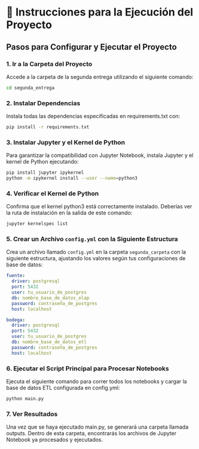 # 📘 Instrucciones para la Ejecución del Proyecto

## Pasos para Configurar y Ejecutar el Proyecto

### 1. Ir a la Carpeta del Proyecto  
Accede a la carpeta de la segunda entrega utilizando el siguiente comando:

```bash
cd segunda_entrega
```

### 2.  Instalar Dependencias
Instala todas las dependencias especificadas en requirements.txt con:

```bash
pip install -r requirements.txt
```
### 3.  Instalar Jupyter y el Kernel de Python
Para garantizar la compatibilidad con Jupyter Notebook, instala Jupyter y el kernel de Python ejecutando:

```bash
pip install jupyter ipykernel
python -m ipykernel install --user --name=python3
```

### 4.  Verificar el Kernel de Python
Confirma que el kernel python3 está correctamente instalado. Deberías ver la ruta de instalación en la salida de este comando:

```bash
jupyter kernelspec list
```

### 5. Crear un Archivo `config.yml` con la Siguiente Estructura

Crea un archivo llamado `config.yml` en la carpeta `segunda_carpeta` con la siguiente estructura, ajustando los valores según tus configuraciones de base de datos:

```yaml
fuente:
  driver: postgresql
  port: 5432
  user: tu_usuario_de_postgres
  db: nombre_base_de_datos_olap
  password: contraseña_de_postgres
  host: localhost

bodega:
  driver: postgresql
  port: 5432
  user: tu_usuario_de_postgres
  db: nombre_base_de_datos_etl
  password: contraseña_de_postgres
  host: localhost
```

### 6.  Ejecutar el Script Principal para Procesar Notebooks
Ejecuta el siguiente comando para correr todos los notebooks y cargar la base de datos ETL configurada en config.yml:

```bash    
python main.py 
```

### 7.  Ver Resultados
Una vez que se haya ejecutado main.py, se generará una carpeta llamada outputs. Dentro de esta carpeta, encontrarás los archivos de Jupyter Notebook ya procesados y ejecutados.




